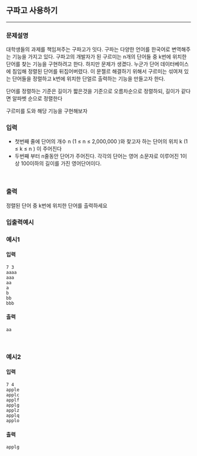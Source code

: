 ## 구파고 사용하기
***

### 문제설명

대학생들의 과제를 책임져주는 구파고가 잇다. 구파는 다양한 언어를 한국어로 변역해주는 기능을 가지고 있다. 구파고의 개발자가 된 구르미는 n개의 단어들 중 k번에 위치한 단어를 찾는 기능을 구현하려고 한다. 하지만 문제가 생겼다. 
누군가 단어 데이터베이스에 침입해 정렬된 단어를 뒤집어버렸다. 이 문젤르 해결하기 위해서 구르미는 섞여져 있는 단어들을 정렬하고 k번에 위치한 단얼르 출력하는 기능을 만들고자 한다. 

단어를 정렬하는 기준은 길이가 짧은것을 기준으로 오름차순으로 정렬하되, 길이가 같다면 알파벳 순으로 정렬한다

구르미를 도와 해당 기능을 구현해보자 


### 입력

- 첫번째 줄에 단어의 개수 n (1 ≤ n ≤ 2,000,000 )와 찾고자 하는 단어의 위치 k (1 ≤ k ≤ n ) 이 주어진다
- 두번째 부터 n줄동안 단어가 주어진다. 각각의 단어는 영어 소문자로 이루어진 1이상 100이하의 길이를 가진 영어단어이다. 

<br>

### 출력
정렬된 단어 중 k번에 위치한 단어를 출력하세요 


### 입출력예시

### 예시1 

#### 입력
```
7 3
aaaa
aaa
aa
a
b
bb
bbb
```
#### 출력
```
aa
```
<br>

### 예시2 
#### 입력
```
7 4 
apple
applc
applf
applg
applz
applq
applo
```
#### 출력
```
applg
```
